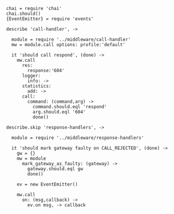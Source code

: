     chai = require 'chai'
    chai.should()
    {EventEmitter} = require 'events'

    describe 'call-handler', ->

      module = require '../middleware/call-handler'
      mw = module.call options: profile:'default'

      it 'should call respond', (done) ->
        mw.call
          res:
            response:'604'
          logger:
            info: ->
          statistics:
            add: ->
          call:
            command: (command,arg) ->
              command.should.eql 'respond'
              arg.should.eql '604'
              done()

    describe.skip 'response-handlers', ->

      module = require '../middleware/response-handlers'

      it 'should mark gateway faulty on CALL_REJECTED', (done) ->
        gw = {}
        mw = module
          mark_gateway_as_faulty: (gateway) ->
            gateway.should.eql gw
            done()

        ev = new EventEmitter()

        mw.call
          on: (msg,callback) ->
            ev.on msg, -> callback
